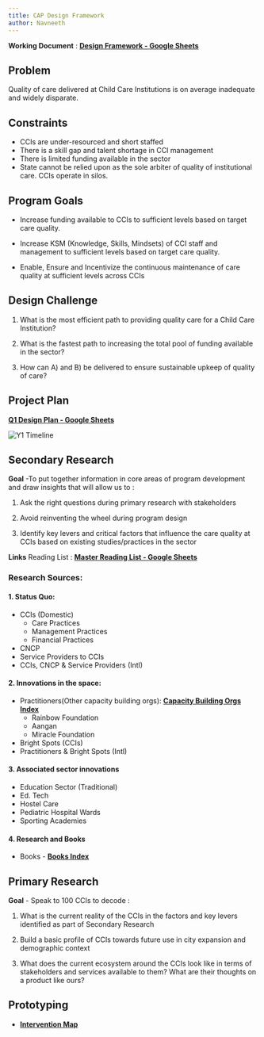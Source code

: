 ```yaml
---
title: CAP Design Framework
author: Navneeth
---
```

**Working Document** : **[Design Framework - Google Sheets](https://docs.google.com/document/d/18LmCHl_Ezc972JXLlXttSo_Ewm3-W5dfq9bTspdv_bQ/edit)**

## Problem
Quality of care delivered at Child Care Institutions is on average inadequate and widely disparate. 

## Constraints
- CCIs are under-resourced and short staffed
- There is a skill gap and talent shortage in CCI management
- There is limited funding available in the sector
- State cannot be relied upon as the sole arbiter of quality of institutional care. CCIs operate in silos. 

## Program Goals
- Increase funding available to CCIs to sufficient levels based on target care quality.
    
- Increase KSM (Knowledge, Skills, Mindsets) of CCI staff and management to sufficient levels based on target care quality. 
    
- Enable, Ensure and Incentivize the continuous maintenance of care quality at sufficient levels across CCIs
    
## Design Challenge

1.  What is the most efficient path to providing quality care for a Child Care Institution? 
    
2.  What is the fastest path to increasing the total pool of funding available in the sector?
    
3.  How can A) and B) be delivered to ensure sustainable upkeep of quality of care? 
    
## Project Plan

**[Q1 Design Plan - Google Sheets](https://docs.google.com/spreadsheets/d/1dlkMpXmnfNy0pXYaMPwJzYjUOuWECAu9iHx35NFrMvw/edit?usp=drive_web&ouid=104429298457953240905)**

![Y1 Timeline](https://imgur.com/a/3pCAjOp)


  
## Secondary Research

**Goal** -To put together information in core areas of program development and draw insights that will allow us to : 

1.  Ask the right questions during primary research with stakeholders
    
2.  Avoid reinventing the wheel during program design

3.  Identify key levers and critical factors that influence the care quality at CCIs  based on existing studies/practices in the sector

**Links**
Reading List : **[Master Reading List - Google Sheets](https://docs.google.com/spreadsheets/d/1GRiS7QFPiak-1Ob3TdobKnaHqgUBb_8B-fErHP1BXUA/edit?usp=sharing)**
    
### **Research Sources:**

#### 1.  Status Quo:
- CCIs (Domestic)
	-   Care Practices
	-  Management Practices
	- Financial Practices
-  CNCP
- Service Providers to CCIs
- CCIs, CNCP & Service Providers (Intl)
    
#### 2.  Innovations in the space:
- Practitioners(Other capacity building orgs): **[Capacity Building Orgs Index](Volume%201/Reference%20Reading/Other%20Capacity%20Building%20Orgs/Capacity%20Building%20Orgs%20Index.md)**
	- Rainbow Foundation
	-  Aangan
	-  Miracle Foundation
- Bright Spots (CCIs)
- Practitioners & Bright Spots (Intl)
    
#### 3.  Associated sector innovations
-  Education Sector (Traditional)
-  Ed. Tech
-  Hostel Care
- Pediatric Hospital Wards
-  Sporting Academies

#### 4. Research and Books
- Books  - **[Books Index](Volume%201/Reference%20Reading/Books/Books%20Index.md)**
    
## Primary Research
**Goal** - Speak to 100 CCIs to decode : 

1.  What is the current reality of the CCIs in the factors and key levers identified as part of Secondary Research
    
2.  Build a basic profile of CCIs towards future use in city expansion and demographic context

3. What does the current ecosystem around the CCIs look like in terms of stakeholders and services available to them? What are their thoughts on a product like ours?


## Prototyping

- **[Intervention Map](Volume%201/Program%20Design/Intervention%20Map.md)**



